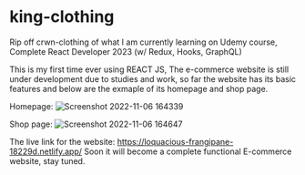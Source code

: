 # king-clothing
Rip off crwn-clothing of what I am currently learning on Udemy course, Complete React Developer 2023 (w/ Redux, Hooks, GraphQL)

This is my first time ever using REACT JS, 
The e-commerce website is still under development due to studies and work, so far the website has its basic features and below are the exmaple of its homepage and shop page.

Homepage:
![Screenshot 2022-11-06 164339](https://user-images.githubusercontent.com/85600311/200161881-206bbcc5-ac59-4f90-a6cb-08558231a4c8.png)

Shop page:
![Screenshot 2022-11-06 164647](https://user-images.githubusercontent.com/85600311/200161984-2f3635ca-d2ea-4348-a9c3-7a3695eb6c1b.png)

The live link for the website: https://loquacious-frangipane-18229d.netlify.app/
Soon it will become a complete functional E-commerce website, stay tuned.
